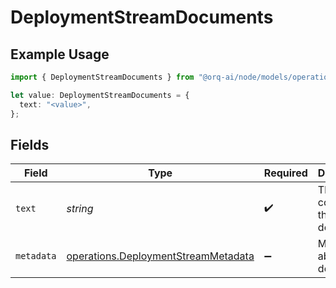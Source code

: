# DeploymentStreamDocuments

## Example Usage

```typescript
import { DeploymentStreamDocuments } from "@orq-ai/node/models/operations";

let value: DeploymentStreamDocuments = {
  text: "<value>",
};
```

## Fields

| Field                                                                                      | Type                                                                                       | Required                                                                                   | Description                                                                                |
| ------------------------------------------------------------------------------------------ | ------------------------------------------------------------------------------------------ | ------------------------------------------------------------------------------------------ | ------------------------------------------------------------------------------------------ |
| `text`                                                                                     | *string*                                                                                   | :heavy_check_mark:                                                                         | The text content of the document                                                           |
| `metadata`                                                                                 | [operations.DeploymentStreamMetadata](../../models/operations/deploymentstreammetadata.md) | :heavy_minus_sign:                                                                         | Metadata about the document                                                                |